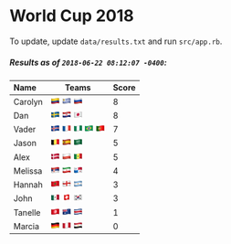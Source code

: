 # World Cup 2018

To update, update `data/results.txt` and run `src/app.rb`.

##### Results as of `2018-06-22 08:12:07 -0400`:

| Name | Teams | Score
| :- | - | -
| Carolyn | ![](flags/Colombia.png "Colombia") ![](flags/Uruguay.png "Uruguay") ![](flags/Russia.png "Russia")  | 8 |
| Dan | ![](flags/Sweden.png "Sweden") ![](flags/Croatia.png "Croatia") ![](flags/Japan.png "Japan")  | 8 |
| Vader | ![](flags/Iceland.png "Iceland") ![](flags/France.png "France") ![](flags/Nigeria.png "Nigeria") ![](flags/Brazil.png "Brazil") ![](flags/Portugal.png "Portugal")  | 7 |
| Jason | ![](flags/Belgium.png "Belgium") ![](flags/Spain.png "Spain") ![](flags/Saudi_Arabia.png "Saudi Arabia")  | 5 |
| Alex | ![](flags/Denmark.png "Denmark") ![](flags/Poland.png "Poland") ![](flags/Senegal.png "Senegal")  | 5 |
| Melissa | ![](flags/Serbia.png "Serbia") ![](flags/Iran.png "Iran") ![](flags/Panama.png "Panama")  | 4 |
| Hannah | ![](flags/Morocco.png "Morocco") ![](flags/England.png "England") ![](flags/Argentina.png "Argentina")  | 3 |
| John | ![](flags/Mexico.png "Mexico") ![](flags/Switzerland.png "Switzerland") ![](flags/South_Korea.png "South Korea")  | 3 |
| Tanelle | ![](flags/Tunisia.png "Tunisia") ![](flags/Australia.png "Australia") ![](flags/Costa_Rica.png "Costa Rica")  | 1 |
| Marcia | ![](flags/Germany.png "Germany") ![](flags/Peru.png "Peru") ![](flags/Egypt.png "Egypt")  | 0 |
